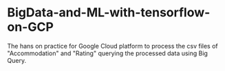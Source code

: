 # BigData-and-ML-with-tensorflow-on-GCP
The hans on practice for Google Cloud platform to process the csv files of "Accommodation" and "Rating" querying the processed data using Big Query.
